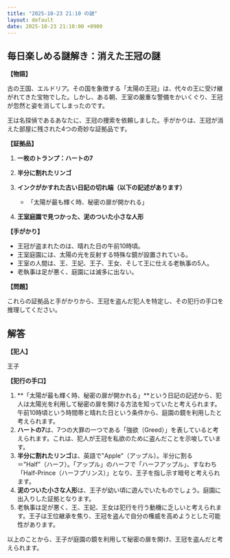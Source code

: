 ```yaml
---
title: "2025-10-23 21:10 の謎"
layout: default
date: 2025-10-23 21:10:00 +0900
---
```

## 毎日楽しめる謎解き：消えた王冠の謎

**【物語】**

古の王国、エルドリア。その国を象徴する「太陽の王冠」は、代々の王に受け継がれてきた宝物でした。しかし、ある朝、王室の厳重な警備をかいくぐり、王冠が忽然と姿を消してしまったのです。

王は名探偵であるあなたに、王冠の捜索を依頼しました。手がかりは、王冠が消えた部屋に残された4つの奇妙な証拠品です。

**【証拠品】**

1.  **一枚のトランプ：ハートの7**
2.  **半分に割れたリンゴ**
3.  **インクがかすれた古い日記の切れ端（以下の記述があります）**

    *   「太陽が最も輝く時、秘密の扉が開かれる」
4.  **王室庭園で見つかった、泥のついた小さな人形**

**【手がかり】**

*   王冠が盗まれたのは、晴れた日の午前10時頃。
*   王室庭園には、太陽の光を反射する特殊な鏡が設置されている。
*   王室の人間は、王、王妃、王子、王女、そして王に仕える老執事の5人。
*   老執事は足が悪く、庭園には滅多に出ない。

**【問題】**

これらの証拠品と手がかりから、王冠を盗んだ犯人を特定し、その犯行の手口を推理してください。

## 解答

**【犯人】**

王子

**【犯行の手口】**

1.  **「太陽が最も輝く時、秘密の扉が開かれる」**という日記の記述から、犯人は太陽光を利用して秘密の扉を開ける方法を知っていたと考えられます。午前10時頃という時間帯と晴れた日という条件から、庭園の鏡を利用したと考えられます。
2.  **ハートの7**は、7つの大罪の一つである「強欲（Greed）」を表していると考えられます。これは、犯人が王冠を私欲のために盗んだことを示唆しています。
3.  **半分に割れたリンゴ**は、英語で"Apple"（アップル）。半分に割る＝"Half"（ハーフ）。「アップル」のハーフで「ハーフアップル」、すなわち「Half-Prince（ハーフプリンス）」となり、王子を指し示す暗号と考えられます。
4.  **泥のついた小さな人形**は、王子が幼い頃に遊んでいたものでしょう。庭園に出入りした証拠となります。
5.  老執事は足が悪く、王、王妃、王女は犯行を行う動機に乏しいと考えられます。王子は王位継承を焦り、王冠を盗んで自分の権威を高めようとした可能性があります。

以上のことから、王子が庭園の鏡を利用して秘密の扉を開け、王冠を盗んだと考えられます。
